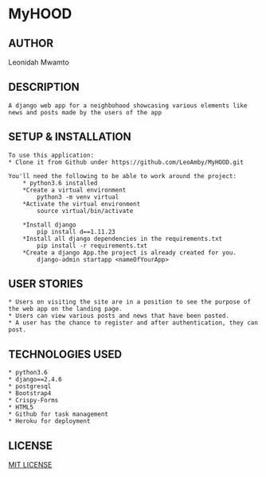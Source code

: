 # MyHOOD

## AUTHOR

   Leonidah Mwamto

## DESCRIPTION

    A django web app for a neighbohood showcasing various elements like news and posts made by the users of the app

## SETUP & INSTALLATION

    To use this application:
    * Clone it from Github under https://github.com/LeoAmby/MyHOOD.git

    You'll need the following to be able to work around the project:
        * python3.6 installed
        *Create a virtual environment
            python3 -m venv virtual
        *Activate the virtual environment
            source virtual/bin/activate

        *Install django
            pip install d==1.11.23
        *Install all django dependencies in the requirements.txt
            pip install -r requirements.txt
        *Create a django App.the project is already created for you.
            django-admin startapp <nameOfYourApp>

## USER STORIES

    * Users on visiting the site are in a position to see the purpose of the web app on the landing page. 
    * Users can view various posts and news that have been posted.
    * A user has the chance to register and after authentication, they can post.

## TECHNOLOGIES USED

    * python3.6
    * django==2.4.6
    * postgresql
    * Bootstrap4
    * Crispy-Forms
    * HTML5
    * Github for task management
    * Heroku for deployment

## LICENSE
   [MIT LICENSE](https://github.com/LeoAmby/MyHOOD/blob/master/LICENSE)